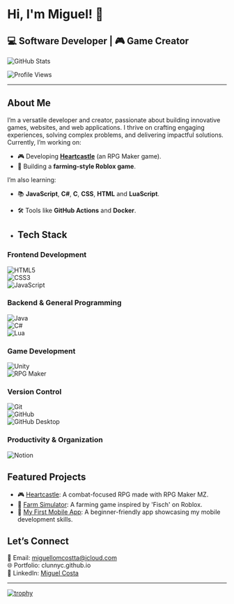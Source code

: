 # Hi, I'm Miguel! 👋  
💻 Software Developer | 🎮 Game Creator 
---

![GitHub Stats](https://github-readme-stats.vercel.app/api?username=clunnyc&show_icons=true&hide_title=true&count_private=true&hide=prs&theme=radical)

![Profile Views](https://komarev.com/ghpvc/?username=clunnyc)

---
## About Me  
I’m a versatile developer and creator, passionate about building innovative games, websites, and web applications. I thrive on crafting engaging experiences, solving complex problems, and delivering impactful solutions.
Currently, I’m working on:
- 🎮 Developing **[Heartcastle](https://heartcastle.netlify.app/)** (an RPG Maker game).  
- 🌾 Building a **farming-style Roblox game**.  

I’m also learning:
- 📚 **JavaScript**, **C#**, **C**, **CSS**, **HTML** and **LuaScript**.  
- 🛠️ Tools like **GitHub Actions** and **Docker**.

- ## Tech Stack  

### Frontend Development
![HTML5](https://img.shields.io/badge/-HTML5-orange?style=flat&logo=html5)  
![CSS3](https://img.shields.io/badge/-CSS3-blue?style=flat&logo=css3)  
![JavaScript](https://img.shields.io/badge/-JavaScript-yellow?style=flat&logo=javascript)  

### Backend & General Programming
![Java](https://img.shields.io/badge/-Java-red?style=flat&logo=java)  
![C#](https://img.shields.io/badge/-C%23-green?style=flat&logo=c-sharp)  
![Lua](https://img.shields.io/badge/-Lua-blue?style=flat&logo=lua)  

### Game Development
![Unity](https://img.shields.io/badge/-Unity-black?style=flat&logo=unity)  
![RPG Maker](https://img.shields.io/badge/-RPG%20Maker-purple?style=flat)  

### Version Control
![Git](https://img.shields.io/badge/-Git-orange?style=flat&logo=git)  
![GitHub](https://img.shields.io/badge/-GitHub-black?style=flat&logo=github)  
![GitHub Desktop](https://img.shields.io/badge/-GitHub%20Desktop-blue?style=flat&logo=github)  

### Productivity & Organization
![Notion](https://img.shields.io/badge/-Notion-black?style=flat&logo=notion)


## Featured Projects  
- 🎮 [Heartcastle](https://heartcastle.fandom.com/wiki/HeartCastle_Wiki): A combat-focused RPG made with RPG Maker MZ.  
- 🌾 [Farm Simulator](): A farming game inspired by 'Fisch' on Roblox.  
- 📱 [My First Mobile App](): A beginner-friendly app showcasing my mobile development skills.  

## Let’s Connect  
📧 Email: [miguellomcostta@icloud.com](mailto:miguellomcostta@icloud.com)  
🌐 Portfolio: clunnyc.github.io                                                
💼 LinkedIn: [Miguel Costa](https://www.linkedin.com/in/miguel-costa-6401b5341/)  


---


[![trophy](https://github-profile-trophy.vercel.app/?username=clunnyc&theme=radical&no-frame=true&row=2&column=3&title=Commits,PullRequest,Issues)](https://github.com/ryo-ma/github-profile-trophy)

